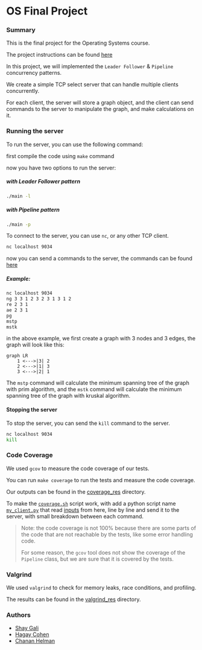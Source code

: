 # OS Final Project

### Summary

This is the final project for the Operating Systems course.

The project instructions can be found [here](./OS%20project%20-%20MST,%20Strategy_Factory,%20Client-Server,%20Threads,%20Active%20Object,%20Thread%20poll%20(Leader-Follower)%20and%20Valgrind.pdf)

In this project, we will implemented the `Leader Follower` & `Pipeline` concurrency patterns.

We create a simple TCP select server that can handle multiple clients concurrently.

For each client, the server will store a graph object, and the client can send commands to the server to manipulate the graph, and make calculations on it.

### Running the server
To run the server, you can use the following command:

first compile the code using `make` command

now you have two options to run the server:

##### with Leader Follower pattern
```bash
./main -l
```

##### with Pipeline pattern
```bash
./main -p
```

To connect to the server, you can use `nc`, or any other TCP client.

```bash
nc localhost 9034
```


now you can send a commands to the server, the commands can be found [here](./client_commands.hpp)

##### Example:
```bash
nc localhost 9034
ng 3 3 1 2 3 2 3 1 3 1 2
re 2 3 1
ae 2 3 1
pg
mstp
mstk
```

in the above example, we first create a graph with 3 nodes and 3 edges, the graph will look like this:

```mermaid
graph LR
    1 <--->|3| 2
    2 <--->|1| 3
    3 <--->|2| 1
```

The `mstp` command will calculate the minimum spanning tree of the graph with prim algorithm, and the `mstk` command will calculate the minimum spanning tree of the graph with kruskal algorithm.

#### Stopping the server
To stop the server, you can send the `kill` command to the server.

```bash
nc localhost 9034
kill
```

### Code Coverage

We used `gcov` to measure the code coverage of our tests.

You can run `make coverage` to run the tests and measure the code coverage.

Our outputs can be found in the [coverage_res](./coverage_res) directory.

To make the [`coverage.sh`](./coverage.sh) script work, with add a python script name [`my_client.py`](./my_client.py) that read [inputs](./inputs/) from here, line by line and send it to the server, with small breakdown between each command.

> Note: the code coverage is not 100% because there are some parts of the code that are not reachable by the tests, like some error handling code.
> 
> For some reason, the `gcov` tool does not show the coverage of the `Pipeline` class, but we are sure that it is covered by the tests.

### Valgrind

We used `valgrind` to check for memory leaks, race conditions, and profiling.

The results can be found in the [valgrind_res](./valgrind_res) directory.


### Authors
* [Shay Gali](https://github.com/ShayGali)
* [Hagay Cohen](https://github.com/hagaycohen2)
* [Chanan Helman](https://github.com/chanan-hash)